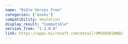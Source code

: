 ```yaml
---
name: "Bible Verses Free"
categories: ['books']
compatibility: emulation
display_result: "Compatible"
version_from: "1.1.0.0"
link: https://apps.microsoft.com/detail/9MSXDGKZNWQJ
---
```

